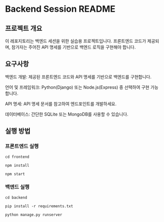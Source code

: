 # Backend Session README

## 프로젝트 개요

이 레포지토리는 백엔드 세션을 위한 실습용 프로젝트입니다. 프론트엔드 코드가 제공되며, 참가자는 주어진 API 명세를 기반으로 백엔드 로직을 구현해야 합니다.

## 요구사항

백엔드 개발: 제공된 프론트엔드 코드와 API 명세를 기반으로 백엔드를 구현합니다.

언어 및 프레임워크: Python(Django) 또는 Node.js(Express) 중 선택하여 구현 가능합니다.

API 명세: API 명세 문서를 참고하여 엔드포인트를 개발하세요.

데이터베이스: 간단한 SQLite 또는 MongoDB를 사용할 수 있습니다.


## 실행 방법

### 프론트엔드 실행
```
cd frontend

npm install

npm start
```



### 백엔드 실행

```
cd backend

pip install -r requirements.txt

python manage.py runserver
```
